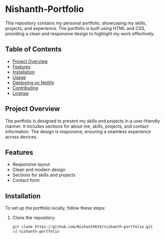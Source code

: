 # Nishanth-Portfolio

This repository contains my personal portfolio, showcasing my skills, projects, and experience. The portfolio is built using HTML and CSS, providing a clean and responsive design to highlight my work effectively.

## Table of Contents
- [Project Overview](#project-overview)
- [Features](#features)
- [Installation](#installation)
- [Usage](#usage)
- [Deploying on Netlify](#deploying-on-netlify)
- [Contributing](#contributing)
- [License](#license)

## Project Overview
The portfolio is designed to present my skills and projects in a user-friendly manner. It includes sections for about me, skills, projects, and contact information. The design is responsive, ensuring a seamless experience across devices.

## Features
- Responsive layout
- Clean and modern design
- Sections for skills and projects
- Contact form

## Installation
To set up the portfolio locally, follow these steps:

1. Clone the repository:
   ```bash
   git clone https://github.com/Nishanth619/nishanth-portfolio.git
   cd nishanth-portfolio
